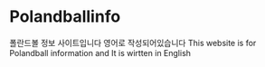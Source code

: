 # Polandballinfo
폴란드볼 정보 사이트입니다 영어로 작성되어있습니다
This website is for Polandball information and It is wirtten in English
